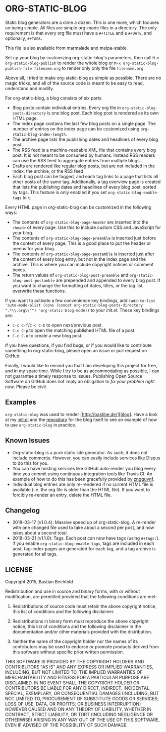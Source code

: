 ORG-STATIC-BLOG
===============

Static blog generators are a dime a dozen. This is one more, which
focuses on being simple. All files are simple org-mode files in a
directory. The only requirement is that every org file must have a
`#+TITLE` and a `#+DATE`, and optionally, `#+TAGS`.

This file is also available from marmalade and melpa-stable.

Set up your blog by customizing org-static-blog's parameters, then
call `M-x org-static-blog-publish` to render the whole blog or
`M-x org-static-blog-publish-file filename.org` to render only only
the file `filename.org`.

Above all, I tried to make org-static-blog as simple as possible.
There are no magic tricks, and all of the source code is meant to be
easy to read, understand and modify.

For org-static-blog, a blog consists of six parts:
- Blog posts contain individual entries. Every org file in
  `org-static-blog-posts-directory` is one blog post. Each blog post
  is rendered as its own HTML page.
- The index page contains the last few blog posts on a single page.
  The number of entries on the index page can be customized using
  `org-static-blog-index-length`.
- The archive page lists the publishing dates and headlines of every
  blog post.
- The RSS feed is a machine-readable XML file that contains every blog
  post. It is not meant to be consumed by humans. Instead RSS readers
  can use the RSS feed to aggregate entries from multiple blogs.
- Drafts are rendered like regular blog posts, but are not included in
  the index, the archive, or the RSS feed.
- Each blog post can be tagged, and each tag links to a page that
  lists all other posts of the same tag. Additionally, a tag overview
  page is created that lists the publishing dates and headlines of
  every blog post, sorted by tags. This feature is only enabled if you
  set `org-static-blog-enable-tags` to `t`.

Every HTML page in org-static-blog can be customized in the following
ways:
- The contents of `org-static-blog-page-header` are inserted into the
  `<head>` of every page. Use this to include custom CSS and
  JavaScript for your blog.
- The contents of `org-static-blog-page-preamble` is inserted just
  before the content of every page. This is a good place to put the
  header or menus for your blog.
- The contents of `org-static-blog-page-postamble` is inserted just
  after the content of every blog entry, but not in the index page and
  the archive. This is where you can include copyright notices or
  comment boxes.
- The return values of `org-static-blog-post-preamble` and
  `org-static-blog-post-postamble` are prepended and appended to every
  blog post. If you want to change the formatting of dates, titles, or
  the tag list, overwrite these functions.

If you want to activate a few convenience key bindings, add
`(add-to-list 'auto-mode-alist (cons (concat org-static-blog-posts-directory ".*\\.org\\'") 'org-static-blog-mode))`
to your *init.el*. These key bindings are:
- `C-c C-f`/`C-c C-b` to open next/previous post.
- `C-c C-p` to open the matching published HTML file of a post.
- `C-c C-n` to create a new blog post.


If you have questions, if you find bugs, or if you would like to
contribute something to org-static-blog, please open an issue or pull
request on GitHub.

Finally, I would like to remind you that I am developing this project
for free, and in my spare time. While I try to be as accommodating as
possible, I can not guarantee a timely response to issues. Publishing
Open Source Software on GitHub does not imply an obligation to *fix
your problem right now*. Please be civil.

Examples
--------

`org-static-blog` was used to render [http://bastibe.de/][blog]. Have
a look at my [init.el][init] and the [repository][repo] for the blog
itself to see an example of how to use `org-static-blog` in practice.

[blog]: http://bastibe.de
[init]: https://github.com/bastibe/.emacs.d/blob/master/init.el#L670
[repo]: https://github.com/bastibe/bastibe.github.com

Known Issues
-----------

- Org-static-blog is a pure static site generator. As such, it does
  not include comments. However, you can easily include services like
  Disqus to do this for you.
- You can have hosting services like GitHub auto-render you blog every
  time you commit using continuous integration tools like Travis CI.
  An example of how to do this has been gracefully provided
  by [zngguvnf](https://gitlab.com/_zngguvnf/org-static-blog-example).
- Individual blog entries are only re-rendered if no current HTML file
  is available (i.e. the org file is older than the HTML file). If you
  want to forcibly re-render an entry, delete the HTML file.

Changelog
---------

- 2018-03-17 (v1.0.4): Massive speed up of org-static-blog. A
  re-render with one changed file used to take about a second per
  post, and now takes about a second total.
- 2018-03-21 (v1.1.0): Tags.
  Each post can now have tags (using `#+tags:`). If you enable
  `org-static-blog-enable-tags`, tags are included in each post,
  tag-index pages are generated for each tag, and a tag archive
  is generated for all tags.

LICENSE
-------

Copyright 2015, Bastian Bechtold

Redistribution and use in source and binary forms, with or without
modification, are permitted provided that the following conditions are
met:

1. Redistributions of source code must retain the above copyright
   notice, this list of conditions and the following disclaimer.

2. Redistributions in binary form must reproduce the above copyright
   notice, this list of conditions and the following disclaimer in the
   documentation and/or other materials provided with the
   distribution.

3. Neither the name of the copyright holder nor the names of its
   contributors may be used to endorse or promote products derived
   from this software without specific prior written permission.

THIS SOFTWARE IS PROVIDED BY THE COPYRIGHT HOLDERS AND CONTRIBUTORS
"AS IS" AND ANY EXPRESS OR IMPLIED WARRANTIES, INCLUDING, BUT NOT
LIMITED TO, THE IMPLIED WARRANTIES OF MERCHANTABILITY AND FITNESS FOR
A PARTICULAR PURPOSE ARE DISCLAIMED. IN NO EVENT SHALL THE COPYRIGHT
HOLDER OR CONTRIBUTORS BE LIABLE FOR ANY DIRECT, INDIRECT, INCIDENTAL,
SPECIAL, EXEMPLARY, OR CONSEQUENTIAL DAMAGES (INCLUDING, BUT NOT
LIMITED TO, PROCUREMENT OF SUBSTITUTE GOODS OR SERVICES; LOSS OF USE,
DATA, OR PROFITS; OR BUSINESS INTERRUPTION) HOWEVER CAUSED AND ON ANY
THEORY OF LIABILITY, WHETHER IN CONTRACT, STRICT LIABILITY, OR TORT
(INCLUDING NEGLIGENCE OR OTHERWISE) ARISING IN ANY WAY OUT OF THE USE
OF THIS SOFTWARE, EVEN IF ADVISED OF THE POSSIBILITY OF SUCH DAMAGE.
